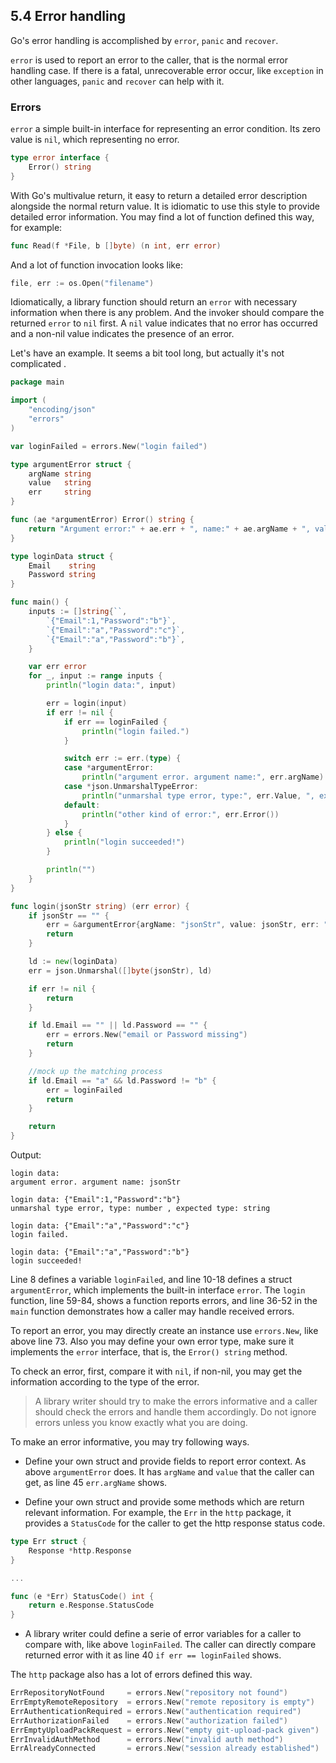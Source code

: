 ## 5.4 Error handling

Go's error handling is accomplished by `error`, `panic` and `recover`.

`error` is used to report an error to the caller, that is the normal error handling case. If there is a fatal, unrecoverable error occur, like `exception` in other languages, `panic` and `recover` can help with it.  

### Errors

`error` a simple built-in interface for representing an error condition. Its zero value is `nil`, which representing no error.

```go
type error interface {
    Error() string
}
```

With Go's multivalue return, it easy to return a detailed error description alongside the normal return value. It is idiomatic to use this style to provide detailed error information. You may find a lot of function defined this way, for example:

```go
func Read(f *File, b []byte) (n int, err error)
```

And a lot of function invocation looks like:

```go
file, err := os.Open("filename")
```

Idiomatically, a library function should return an `error` with necessary information when there is any problem. And the invoker should compare the returned `error` to `nil` first. A `nil` value indicates that no error has occurred and a non-nil value indicates the presence of an error.

Let's have an example. It seems a bit tool long, but actually it's not complicated .

```go
package main

import (
	"encoding/json"
	"errors"
)

var loginFailed = errors.New("login failed")

type argumentError struct {
	argName string
	value   string
	err     string
}

func (ae *argumentError) Error() string {
	return "Argument error:" + ae.err + ", name:" + ae.argName + ", value:" + ae.value
}

type loginData struct {
	Email    string
	Password string
}

func main() {
	inputs := []string{``,
		`{"Email":1,"Password":"b"}`,
		`{"Email":"a","Password":"c"}`,
		`{"Email":"a","Password":"b"}`,
	}

	var err error
	for _, input := range inputs {
		println("login data:", input)

		err = login(input)
		if err != nil {
			if err == loginFailed {
				println("login failed.")
			}

			switch err := err.(type) {
			case *argumentError:
				println("argument error. argument name:", err.argName)
			case *json.UnmarshalTypeError:
				println("unmarshal type error, type:", err.Value, ", expected type:", err.Type.String())
			default:
				println("other kind of error:", err.Error())
			}
		} else {
			println("login succeeded!")
		}

		println("")
	}
}

func login(jsonStr string) (err error) {
	if jsonStr == "" {
		err = &argumentError{argName: "jsonStr", value: jsonStr, err: "should not be empty"}
		return
	}

	ld := new(loginData)
	err = json.Unmarshal([]byte(jsonStr), ld)

	if err != nil {
		return
	}

	if ld.Email == "" || ld.Password == "" {
		err = errors.New("email or Password missing")
		return
	}

	//mock up the matching process
	if ld.Email == "a" && ld.Password != "b" {
		err = loginFailed
		return
	}

	return
}
```

Output:

```
login data: 
argument error. argument name: jsonStr

login data: {"Email":1,"Password":"b"}
unmarshal type error, type: number , expected type: string

login data: {"Email":"a","Password":"c"}
login failed.

login data: {"Email":"a","Password":"b"}
login succeeded!
```

Line 8 defines a variable `loginFailed`, and line 10-18 defines a struct `argumentError`, which implements the built-in interface `error`. The `login` function, line 59-84, shows a function reports errors, and line 36-52 in the `main` function demonstrates how a caller may handle received errors.

To report an error, you may directly create an instance use `errors.New`, like above line 73. Also you may define your own error type, make sure it implements the `error` interface, that is, the `Error() string` method. 

To check an error, first, compare it with `nil`, if non-nil, you may get the information according to the type of the error.

>A library writer should try to make the errors informative and a caller should check the errors and handle them accordingly. Do not ignore errors unless you know exactly what you are doing.

To make an error informative, you may try following ways.

* Define your own struct and provide fields to report error context. As above `argumentError` does. It has `argName` and `value` that the caller can get, as line 45 `err.argName` shows.

* Define your own struct and provide some methods which are return relevant information. For example, the `Err` in the `http` package, it provides a `StatusCode` for the caller to get the http response status code.

```go
type Err struct {
	Response *http.Response
}

...

func (e *Err) StatusCode() int {
	return e.Response.StatusCode
}
```

* A library writer could define a serie of error variables for a caller to compare with, like above `loginFailed`. The caller can directly compare returned error with it as line 40 `if err == loginFailed` shows.

The `http` package also has a lot of errors defined this way.

```go
ErrRepositoryNotFound     = errors.New("repository not found")
ErrEmptyRemoteRepository  = errors.New("remote repository is empty")
ErrAuthenticationRequired = errors.New("authentication required")
ErrAuthorizationFailed    = errors.New("authorization failed")
ErrEmptyUploadPackRequest = errors.New("empty git-upload-pack given")
ErrInvalidAuthMethod      = errors.New("invalid auth method")
ErrAlreadyConnected       = errors.New("session already established")
```
